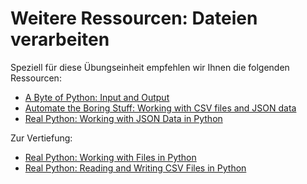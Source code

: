 # Weitere Ressourcen: Dateien verarbeiten

Speziell für diese Übungseinheit empfehlen wir Ihnen die folgenden Ressourcen:

* [A Byte of Python: Input and Output](https://python.swaroopch.com/io.html)
* [Automate the Boring Stuff: Working with CSV files and JSON data](https://automatetheboringstuff.com/2e/chapter16/)
* [Real Python: Working with JSON Data in Python](https://realpython.com/python-json/)

Zur Vertiefung:

* [Real Python: Working with Files in Python](https://realpython.com/working-with-files-in-python/)
* [Real Python: Reading and Writing CSV Files in Python](https://realpython.com/python-csv/)